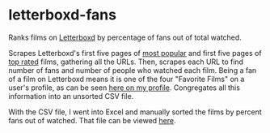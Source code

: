 # letterboxd-fans
Ranks films on <a href = "http://letterboxd.com">Letterboxd</a> by percentage of fans out of total watched.

Scrapes Letterboxd's first five pages of <a href = "http://letterboxd.com/films/popular/">most popular</a> and first five pages of <a href = "http://letterboxd.com/films/by/rating/">top rated</a> films, gathering all the URLs.
Then, scrapes each URL to find number of fans and number of people who watched each film.
Being a fan of a film on Letterboxd means it is one of the four "Favorite Films" on a user's profile, as can be seen <a href = "http://letterboxd.com/alda/">here on my profile</a>.
Congregates all this information into an unsorted CSV file.

With the CSV file, I went into Excel and manually sorted the films by percent fans out of watched. That file can be viewed <a href = "https://docs.google.com/spreadsheets/d/1S3puCkyzj7PQp9E-Bo2J0EwYFqAe4OU0B-bdNMujdhA/edit?usp=sharing">here</a>.
